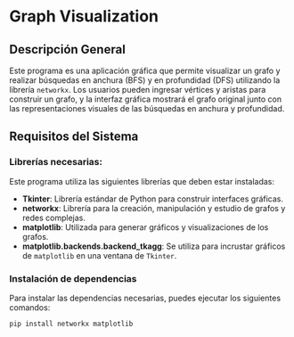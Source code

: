 # Graph Visualization

## Descripción General
Este programa es una aplicación gráfica que permite visualizar un grafo y realizar búsquedas en anchura (BFS) y en profundidad (DFS) utilizando la librería `networkx`. Los usuarios pueden ingresar vértices y aristas para construir un grafo, y la interfaz gráfica mostrará el grafo original junto con las representaciones visuales de las búsquedas en anchura y profundidad.

## Requisitos del Sistema

### Librerías necesarias:
Este programa utiliza las siguientes librerías que deben estar instaladas:

- **Tkinter**: Librería estándar de Python para construir interfaces gráficas.
- **networkx**: Librería para la creación, manipulación y estudio de grafos y redes complejas.
- **matplotlib**: Utilizada para generar gráficos y visualizaciones de los grafos.
- **matplotlib.backends.backend_tkagg**: Se utiliza para incrustar gráficos de `matplotlib` en una ventana de `Tkinter`.

### Instalación de dependencias
Para instalar las dependencias necesarias, puedes ejecutar los siguientes comandos:

```bash
pip install networkx matplotlib

